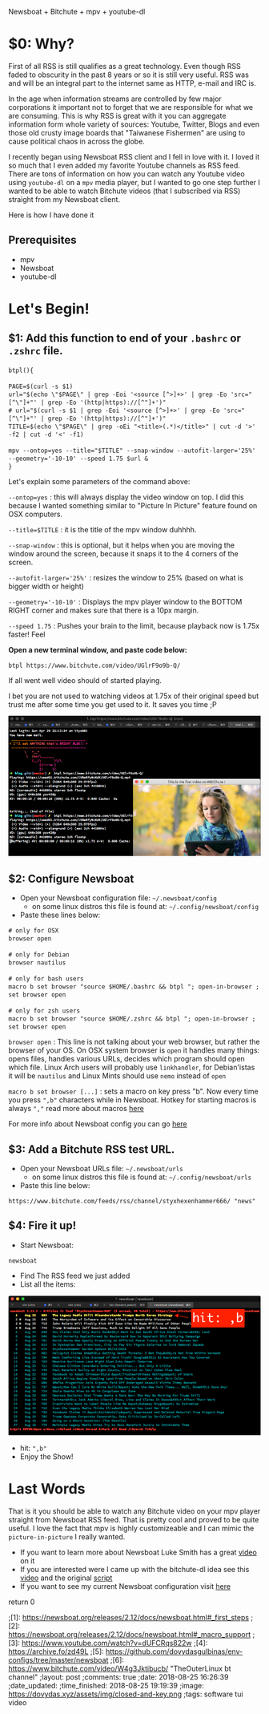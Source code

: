 Newsboat + Bitchute + mpv + youtube-dl


# $0: Why?


First of all RSS is still qualifies as a great technology.  Even though RSS
faded to obscurity in the past 8 years or so it is still very useful.  RSS was
and will be an integral part to the internet same as HTTP, e-mail and IRC is.

In the age when information streams are controlled by few major corporations it
important not to forget that we are responsible for what we are consuming.
This is why RSS is great with it you can aggregate
information form whole variety of sources: Youtube, Twitter, Blogs and even
those old crusty image boards that "Taiwanese Fishermen" are using to cause
political chaos in across the globe.

I recently began using Newsboat RSS client and I fell in love with it.  I loved
it so much that I even added my favorite Youtube channels as RSS feed.  There
are tons of information on how you can watch any Youtube video using `youtube-dl`
on a `mpv` media player, but I wanted to go one step further I wanted to be able
to watch Bitchute videos (that I subscribed via RSS) straight from my Newsboat client.

Here is how I have done it

## Prerequisites


- mpv 
- Newsboat
- youtube-dl


# Let's Begin!


## $1: Add this function to end of your `.bashrc` or `.zshrc` file.



```
btpl(){

PAGE=$(curl -s $1)
url="$(echo \"$PAGE\" | grep -Eoi '<source [^>]+>' | grep -Eo 'src="[^\"]+"' | grep -Eo '(http|https)://[^"]+')"
# url="$(curl -s $1 | grep -Eoi '<source [^>]+>' | grep -Eo 'src="[^\"]+"' | grep -Eo '(http|https)://[^"]+')"
TITLE=$(echo \"$PAGE\" | grep -oEi "<title>(.*)</title>" | cut -d '>' -f2 | cut -d '<' -f1)

mpv --ontop=yes --title="$TITLE" --snap-window --autofit-larger='25%' --geometry='-10-10' --speed 1.75 $url &
}
```

Let's explain some parameters of the command above:

`--ontop=yes`
:  this will always display the video window on top. I did this because I wanted
something similar to "Picture In Picture" feature found on OSX computers.

`--title=$TITLE`
:  it is the title of the mpv window duhhhh. 

`--snap-window`
:  this is optional, but it helps when you are moving the window around the
screen, because it snaps it to the 4 corners of the screen.

`--autofit-larger='25%'`
:  resizes the window to 25% (based on what is bigger width or height)

`--geometry='-10-10'`
:  Displays the mpv player window to the BOTTOM RIGHT corner and makes sure that
there is a 10px margin.

`--speed 1.75`
:  Pushes your brain to the limit, because playback now is 1.75x faster! Feel


**Open a new terminal window, and paste code below:**

```
btpl https://www.bitchute.com/video/UGlrF9o9b-Q/
```

If all went well video should of started playing.  

I bet you are not used to watching videos at 1.75x of their original speed but
trust me after some time you get used to it. It saves you time ;P


![success](/assets/img/btpl-screen-success.png)



## $2: Configure Newsboat


- Open your Newsboat configuration file: `~/.newsboat/config` 
    - on some linux distros this file is found at: `~/.config/newsboat/config`
- Paste these lines below:

```
# only for OSX
browser open

# only for Debian
browser nautilus

# only for bash users
macro b set browser "source $HOME/.bashrc && btpl "; open-in-browser ; set browser open

# only for zsh users
macro b set browser "source $HOME/.zshrc && btpl "; open-in-browser ; set browser open
```

`browser open`
:  This line is not talking about your web browser, but rather the browser of
your OS. On OSX system browser is `open` it handles many things: opens files,
handles various URLs, decides which program should open which file.  Linux Arch
users will probably use `linkhandler`, for Debian'istas it will be `nautilus`
and Linux Mints should use `nemo` instead of `open`

`macro b set browser [...]`
:  sets a macro on key press "b".  Now every time you press `",b"` characters
while in Newsboat. Hotkey for starting macros is always `","` read more about
macros [here](https://newsboat.org/releases/2.12/docs/newsboat.html)


For more info about Newsboat config you can go [here](https://newsboat.org/releases/2.12/docs/newsboat.html)


## $3: Add a Bitchute RSS test URL.


- Open your Newsboat URLs file: `~/.newsboat/urls` 
    - on some linux distros this file is found at: `~/.config/newsboat/urls`
- Paste this line below:

```
https://www.bitchute.com/feeds/rss/channel/styxhexenhammer666/ "news"
```

## $4: Fire it up!


- Start Newsboat:

```
newsboat
```

- Find The RSS feed we just added
- List all the items:

![how-to-invoke](/assets/img/how-to-invoke.png)


- hit: `",b"`
- Enjoy the Show!


# Last Words


That is it you should be able to watch any Bitchute video on your mpv player
straight from Newsboat RSS feed.  That is pretty cool and proved to be quite
useful.  I love the fact that mpv is highly customizeable and I can mimic the
`picture-in-picture` I really wanted.

- If you want to learn more about Newsboat Luke Smith has a great [video](https://www.youtube.com/watch?v=dUFCRqs822w) on it
- If you are interested were I came up with the bitchute-dl idea see this [video](https://www.bitchute.com/video/W4g3Jktibucb/) and the original [script](https://archive.fo/zd49L)
- If you want to see my current Newsboat configuration visit [here](https://github.com/dovydasgulbinas/env-configs/tree/master/newsboat)

return 0


;[1]: https://newsboat.org/releases/2.12/docs/newsboat.html#_first_steps
;[2]: https://newsboat.org/releases/2.12/docs/newsboat.html#_macro_support 
;[3]: https://www.youtube.com/watch?v=dUFCRqs822w 
;[4]: https://archive.fo/zd49L
;[5]: https://github.com/dovydasgulbinas/env-configs/tree/master/newsboat
;[6]: https://www.bitchute.com/video/W4g3Jktibucb/ "TheOuterLinux bt channel"
;layout: post
;comments: true
;date: 2018-08-25 16:26:39
;date_updated: 
;time_finished: 2018-08-25 19:19:39
;image: https://dovydas.xyz/assets/img/closed-and-key.png
;tags: software tui video
